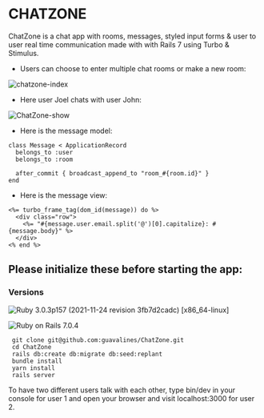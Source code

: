 # CHATZONE

ChatZone is a chat app with rooms, messages, styled input forms & user to user real time communication made with with Rails 7 using Turbo & Stimulus.

- Users can choose to enter multiple chat rooms or make a new room:

![chatzone-index](https://user-images.githubusercontent.com/100665876/213108626-55c1a6df-4873-4292-a8b8-3a7e6bd5c819.jpeg)

- Here user Joel chats with user John:

![ChatZone-show](https://user-images.githubusercontent.com/100665876/213362780-c1032945-6c06-4fe8-8955-5e6dff309869.jpeg)

- Here is the message model:

```
class Message < ApplicationRecord
  belongs_to :user
  belongs_to :room

  after_commit { broadcast_append_to "room_#{room.id}" }
end
```

- Here is the message view:

```
<%= turbo_frame_tag(dom_id(message)) do %>
  <div class="row">
    <%= "#{message.user.email.split('@')[0].capitalize}: #{message.body}" %>
  </div>
<% end %>
```


## Please initialize these before starting the app:

### Versions


![Ruby](https://img.shields.io/badge/Ruby-CC342D?style=for-the-badge&logo=ruby&logoColor=white) 3.0.3p157 (2021-11-24 revision 3fb7d2cadc) [x86_64-linux]

![Ruby on Rails](https://img.shields.io/badge/Ruby_on_Rails-CC0000?style=for-the-badge&logo=ruby-on-rails&logoColor=white) 7.0.4

```
 git clone git@github.com:guavalines/ChatZone.git
 cd ChatZone
 rails db:create db:migrate db:seed:replant
 bundle install
 yarn install
 rails server
 ```
 
 To have two different users talk with each other, type bin/dev in your console for user 1 and open your browser and visit localhost:3000 for user 2.
